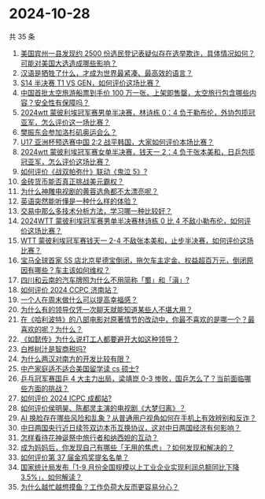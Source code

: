 # 2024-10-28

共 35 条

<!-- BEGIN ZHIHUVIDEO -->
<!-- 最后更新时间 Mon Oct 28 2024 01:11:58 GMT+0800 (China Standard Time) -->
1. [美国宾州一县发现约 2500 份选民登记表疑似存在选举欺诈，具体情况如何？可能对美国大选造成哪些影响？](https://www.zhihu.com/question/2177773793)
1. [汉语是牺牲了什么，才成为世界最紧凑、最高效的语言？](https://www.zhihu.com/question/309064079)
1. [S14 半决赛 T1 VS GEN，如何评价这场比赛？](https://www.zhihu.com/question/2264444876)
1. [中国首批太空旅游船票到手价 100 万一张，上架即售罄，太空旅行包含哪些内容？安全性有保障吗？](https://www.zhihu.com/question/1920008513)
1. [2024wtt 蒙彼利埃冠军赛男单半决赛，林诗栋 0：4 负于勒布伦，外协包揽冠亚军，怎么评价这一场比赛？](https://www.zhihu.com/question/2272889629)
1. [樊振东会参加洛杉矶奥运会么？](https://www.zhihu.com/question/895068454)
1. [U17 亚洲杯预选赛中国 2:2 战平韩国，大家如何评价本场比赛？](https://www.zhihu.com/question/2270886547)
1. [2024wtt 蒙彼利埃冠军赛女单半决赛，钱天一 2：4 负于张本美和，日乒包揽冠亚军，怎么评价这场比赛？](https://www.zhihu.com/question/2265081443)
1. [如何评价《战双帕弥什》联动《鬼泣 5》?](https://www.zhihu.com/question/2242278688)
1. [金砖货币能否真正挑战美元霸权？](https://www.zhihu.com/question/2083431911)
1. [为什么神雕电视剧的黄蓉选角都不太漂亮呢？](https://www.zhihu.com/question/944961972)
1. [英语突然能听懂是一种什么样的体验？](https://www.zhihu.com/question/302832697)
1. [交易中那么多技术分析方法，学习哪一种比较好？](https://www.zhihu.com/question/662838007)
1. [2024WTT 蒙彼利埃冠军赛男单半决赛林诗栋 0 比 4 不敌小勒布伦，如何评价这场比赛？](https://www.zhihu.com/question/2272776032)
1. [WTT 蒙彼利埃冠军赛钱天一 2-4 不敌张本美和，止步半决赛，如何评价这场比赛？](https://www.zhihu.com/question/2264589581)
1. [宝马全球首家 5S 店北京星德宝倒闭，拖欠车主定金、权益超百万元，倒闭原因有哪些？车主该如何维权？](https://www.zhihu.com/question/1921742280)
1. [四川和云南的汽车牌照为什么不用简称「蜀」和「滇」?](https://www.zhihu.com/question/770924199)
1. [如何评价 2024 CCPC 济南站？](https://www.zhihu.com/question/1287936914)
1. [一个人在周末做什么可以提高幸福感？](https://www.zhihu.com/question/664641936)
1. [为什么有的领导仅凭一次聊天就能知道某些人不堪大用？](https://www.zhihu.com/question/668009848)
1. [在《哈利波特》的八部电影对原著情节的改动中，你最不喜欢的是哪一个？最喜欢的呢？为什么？](https://www.zhihu.com/question/48713881)
1. [《如懿传》为什么说打工人都要避开大如这种领导？](https://www.zhihu.com/question/666510797)
1. [白桦树汁是智商税吗?](https://www.zhihu.com/question/654509491)
1. [为什么两汉对南方的开发比较有限？](https://www.zhihu.com/question/1485803561)
1. [中产家庭适不适合美国留学读 cs 硕士?](https://www.zhihu.com/question/667854141)
1. [乒乓冠军赛国乒 4 大主力出局，梁靖崑 0-3 惨败，国乒怎么了？当前面临哪些方面的挑战？](https://www.zhihu.com/question/2176614082)
1. [如何评价 2024 ICPC 成都站?](https://www.zhihu.com/question/1698291104)
1. [如何评价侯明昊、陈都灵主演的电视剧《大梦归离》？](https://www.zhihu.com/question/1773296829)
1. [AI 换脸存在哪些风险和乱象？从普通用户视角如何在手机上有效辨别和反诈？](https://www.zhihu.com/question/2229937263)
1. [中日两国央行近日续签双边本币互换协议，这对中日两国经济有何影响？](https://www.zhihu.com/question/2033798954)
1. [怎样看待花神诞祭中旅行者和纳西妲的互动？](https://www.zhihu.com/question/2156147450)
1. [成为妈妈后，你发现自己有哪些「无用的焦虑」？如何发现和解决的？](https://www.zhihu.com/question/1083318975)
1. [如何评价第 37 届金鸡奖提名名单？](https://www.zhihu.com/question/2225824649)
1. [国家统计局发布「1-9 月份全国规模以上工业企业实现利润总额同比下降 3.5%」，如何解读？](https://www.zhihu.com/question/2219530429)
1. [为什么越忙越想摸鱼？工作负荷大反而更容易分心？](https://www.zhihu.com/question/828054653)
<!-- END ZHIHUVIDEO -->
